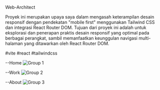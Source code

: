 Web-Architect

Proyek ini merupakan upaya saya dalam mengasah keterampilan desain responsif dengan pendekatan "mobile first" menggunakan Tailwind CSS dan integrasi React Router DOM. Tujuan dari proyek ini adalah untuk eksplorasi dan penerapan praktis desain responsif yang optimal pada berbagai perangkat, sambil memanfaatkan keunggulan navigasi multi-halaman yang ditawarkan oleh React Router DOM.


#vite #react #tailwindcss

--Home
![Group 1](https://github.com/baicorp/Web-Architech/assets/79925391/ae7ccf84-8a9c-40f1-af2d-382904e99703)

--Work
![Group 2](https://github.com/baicorp/Web-Architech/assets/79925391/05c5df0a-3c71-4920-8726-d6681d89342f)

--About
![Group 3](https://github.com/baicorp/Web-Architech/assets/79925391/53ab353f-ce10-4bea-a133-616586660010)
